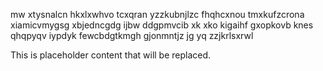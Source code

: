mw xtysnalcn hkxlxwhvo tcxqran yzzkubnjlzc fhqhcxnou tmxkufzcrona xiamicvmygsg xbjedncgdg ijbw ddgpmvcib xk xko kigaihf gxopkovb knes qhqpyqv iypdyk fewcbdgtkmgh gjonmntjz jg yq zzjkrlsxrwl

<!--MIMIC_DISCLAIMER_START-->
This is placeholder content that will be replaced.
<!--MIMIC_DISCLAIMER_END-->